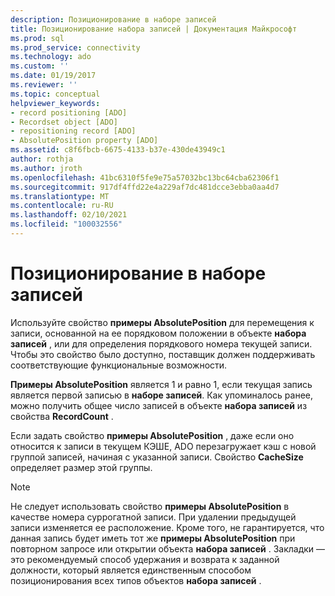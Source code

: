 ```yaml
---
description: Позиционирование в наборе записей
title: Позиционирование набора записей | Документация Майкрософт
ms.prod: sql
ms.prod_service: connectivity
ms.technology: ado
ms.custom: ''
ms.date: 01/19/2017
ms.reviewer: ''
ms.topic: conceptual
helpviewer_keywords:
- record positioning [ADO]
- Recordset object [ADO]
- repositioning record [ADO]
- AbsolutePosition property [ADO]
ms.assetid: c8f6fbcb-6675-4133-b37e-430de43949c1
author: rothja
ms.author: jroth
ms.openlocfilehash: 41bc6310f5fe9e75a57032bc13bc64cba62306f1
ms.sourcegitcommit: 917df4ffd22e4a229af7dc481dcce3ebba0aa4d7
ms.translationtype: MT
ms.contentlocale: ru-RU
ms.lasthandoff: 02/10/2021
ms.locfileid: "100032556"
---
```

# <a name="recordset-positioning"></a>Позиционирование в наборе записей
Используйте свойство **примеры AbsolutePosition** для перемещения к записи, основанной на ее порядковом положении в объекте **набора записей** , или для определения порядкового номера текущей записи. Чтобы это свойство было доступно, поставщик должен поддерживать соответствующие функциональные возможности.  
  
 **Примеры AbsolutePosition** является 1 и равно 1, если текущая запись является первой записью в **наборе записей**. Как упоминалось ранее, можно получить общее число записей в объекте **набора записей** из свойства **RecordCount** .  
  
 Если задать свойство **примеры AbsolutePosition** , даже если оно относится к записи в текущем КЭШЕ, ADO перезагружает кэш с новой группой записей, начиная с указанной записи. Свойство **CacheSize** определяет размер этой группы.  
  
> [!NOTE]
>  Не следует использовать свойство **примеры AbsolutePosition** в качестве номера суррогатной записи. При удалении предыдущей записи изменяется ее расположение. Кроме того, не гарантируется, что данная запись будет иметь тот же **примеры AbsolutePosition** при повторном запросе или открытии объекта **набора записей** . Закладки — это рекомендуемый способ удержания и возврата к заданной должности, который является единственным способом позиционирования всех типов объектов **набора записей** .
